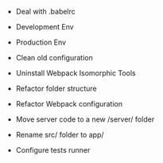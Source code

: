 - Deal with .babelrc

- Development Env

- Production Env

- Clean old configuration

- Uninstall Webpack Isomorphic Tools

- Refactor folder structure

- Refactor Webpack configuration

- Move server code to a new /server/ folder

- Rename src/ folder to app/

- Configure tests runner
